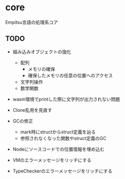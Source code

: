 # core

Empitsu言語の処理系コア

## TODO

- 組み込みオブジェクトの強化
  - 配列
    - メモリの確保
    - 確保したメモリの任意の位置へのアクセス
  - 文字列操作
  - 数学関数
- wasm環境でprintした際に文字列が出力されない問題


- Clone乱用を見直す
- GCの修正
    - mark時にstructからstruct定義を辿る
    - 参照されなくなった関数やstruct定義のGC
- Nodeにソースコードでの位置情報を埋め込む
- VMのエラーメッセージをリッチにする
- TypeCheckerのエラーメッセージをリッチにする

